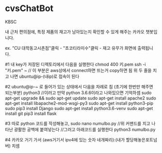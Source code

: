 # cvsChatBot
KBSC

내 근처 편의점에, 특정 제품의 재고가 남아있는지 확인할 수 있게 해주는 카카오 챗봇입니다.

ex. "CU 대학동고시촌점"클릭 - "초코티라미수"클릭 - 재고 유무가 화면에 출력됩니다.


#1 내 key가 저장된 디렉토리에서 다음을 실행한다
chmod 400 키.pem
ssh -i "키.pem" ~ // 이 부분은 aws상에서 connect하면 뜨는거 copy하면 됨
위 두 줄을 치고 나면 ubuntu@ip-(내ip)로 접속이 된다

#2 ubuntu@ip-~ 로 들어가 있는 상태에서 다음을 차례로 침 (초기에 한번만 해주면 되는부분)
python3
//이러고 만약 python 3.6.6이라고 나와있으면 기억하셈
sudo apt-get upgrade && sudo apt-get update
sudo apt-get install apache2
sudo apt-get install libapache2-mod-wsgi-py3
sudo apt-get install python3-pip
sudo pip3 install Django
sudo apt-get install python3.6-venv
sudo apt-get install git
pip3 install flask

#3 따로 python 코드를 작성해놓고,
sudo nano numulbo.py
//위 커맨드를 치고 나타난 광활한 공백에 붙여넣는다
//그러고 아래코드를 실행한다
python3 numulbo.py

#4 카카오 거기 가서
(aws거기서 ipv4에 있는 숫자 네개짜리):(내가 할당해놓은포트넘버) 치셈
